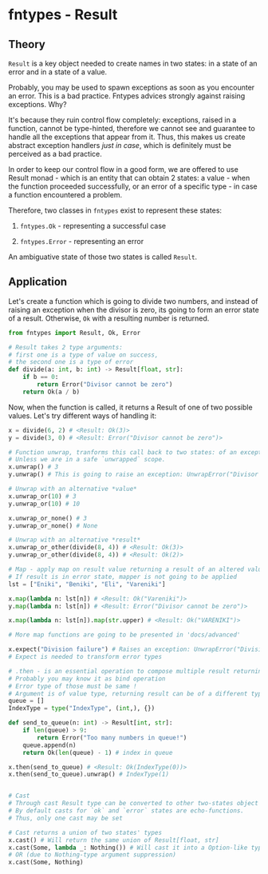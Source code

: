 # fntypes - Result

## Theory

`Result` is a key object needed to create names in two states: in a state of an error and in a state of a value.

Probably, you may be used to spawn exceptions as soon as you encounter an error. This is a bad practice. Fntypes advices strongly against raising exceptions. Why?

It's because they ruin control flow completely: exceptions, raised in a function, cannot be type-hinted, therefore we cannot see and guarantee to handle all the exceptions that appear from it. Thus, this makes us create abstract exception handlers *just in case*, which is definitely must be perceived as a bad practice.

In order to keep our control flow in a good form, we are offered to use Result monad - which is an entity that can obtain 2 states: a value - when the function proceeded successfully, or an error of a specific type - in case a function encountered a problem.

Therefore, two classes in `fntypes` exist to represent these states:

1. `fntypes.Ok` - representing a successful case

2. `fntypes.Error` - representing an error

An ambiguative state of those two states is called `Result`.

## Application

Let's create a function which is going to divide two numbers, and instead of raising an exception when the divisor is zero, its going to form an error state of a result. Otherwise, `Ok` with a resulting number is returned.

```python
from fntypes import Result, Ok, Error

# Result takes 2 type arguments:
# first one is a type of value on success,
# the second one is a type of error
def divide(a: int, b: int) -> Result[float, str]:
    if b == 0:
        return Error("Divisor cannot be zero")
    return Ok(a / b)
```

Now, when the function is called, it returns a Result of one of two possible values. Let's try different ways of handling it:

```python
x = divide(6, 2) # <Result: Ok(3)>
y = divide(3, 0) # <Result: Error("Divisor cannot be zero")>

# Function unwrap, tranforms this call back to two states: of an exception or an actual value,
# Unless we are in a safe `unwrapped` scope.
x.unwrap() # 3
y.unwrap() # This is going to raise an exception: UnwrapError("Divisor cannot be zero")

# Unwrap with an alternative *value*
x.unwrap_or(10) # 3
y.unwrap_or(10) # 10

x.unwrap_or_none() # 3
y.unwrap_or_none() # None

# Unwrap with an alternative *result*
x.unwrap_or_other(divide(8, 4)) # <Result: Ok(3)>
y.unwrap_or_other(divide(8, 4)) # <Result: Ok(2)>

# Map - apply map on result value returning a result of an altered value type
# If result is in error state, mapper is not going to be applied
lst = ["Eniki", "Beniki", "Eli", "Vareniki"]

x.map(lambda n: lst[n]) # <Result: Ok("Vareniki")>
y.map(lambda n: lst[n]) # <Result: Error("Divisor cannot be zero")>

x.map(lambda n: lst[n]).map(str.upper) # <Result: Ok("VARENIKI")>

# More map functions are going to be presented in 'docs/advanced'

x.expect("Division failure") # Raises an exception: UnwrapError("Division failure")
# Expect is needed to transform error types

# .then - is an essential operation to compose multiple result returning functions
# Probably you may know it as bind operation
# Error type of those must be same !
# Argument is of value type, returning result can be of a different type
queue = []
IndexType = type("IndexType", (int,), {})

def send_to_queue(n: int) -> Result[int, str]:
    if len(queue) > 9:
        return Error("Too many numbers in queue!")
    queue.append(n)
    return Ok(len(queue) - 1) # index in queue

x.then(send_to_queue) # <Result: Ok(IndexType(0))>
x.then(send_to_queue).unwrap() # IndexType(1)


# Cast
# Through cast Result type can be converted to other two-states object
# By default casts for `ok` and `error` states are echo-functions.
# Thus, only one cast may be set

# Cast returns a union of two states' types
x.cast() # Will return the same union of Result[float, str]
x.cast(Some, lambda _: Nothing()) # Will cast it into a Option-like type (quite useful)
# OR (due to Nothing-type argument suppression)
x.cast(Some, Nothing)
```
